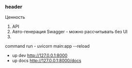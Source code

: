 ### header

Ценность
1) API
2) Авто-генерация Swagger - можно рассчитывать без UI
3) 

command run - uvicorn main:app --reload

- up dev  http://127.0.0.1:8000
- up docs  http://127.0.0.1:8000/docs